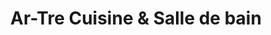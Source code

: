 ---
title: "Ar-Tre Cuisine & Salle de bain"
url: /draveil/ar-tre-cuisine-et-salle-de-bain/
shop: cuisine
---